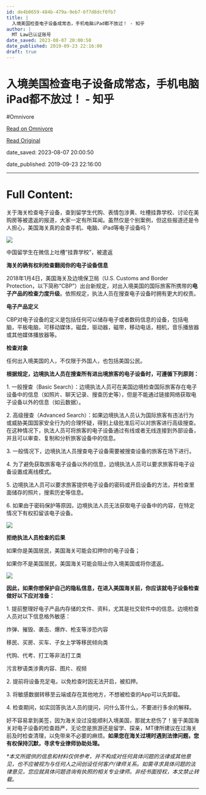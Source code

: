 ```yaml
---
id: de4b0659-484b-479a-9eb7-6f7d8dcf0fb7
title: |
  入境美国检查电子设备成常态，手机电脑iPad都不放过！ - 知乎
author: |
  MT Law​已认证账号
date_saved: 2023-08-07 20:00:50
date_published: 2019-09-23 22:16:00
draft: true
---
```


# 入境美国检查电子设备成常态，手机电脑iPad都不放过！ - 知乎
#Omnivore

[Read on Omnivore](https://omnivore.app/me/https-zhuanlan-zhihu-com-p-83857969-189d272265c)

[Read Original](https://zhuanlan.zhihu.com/p/83857969)

date_saved: 2023-08-07 20:00:50

date_published: 2019-09-23 22:16:00

--- 

# Full Content: 

关于海关检查电子设备，查到留学生代购、表情包涉黄、吐槽挂靠学校、讨论在美购房等被遣返的报道，大家一定有所耳闻。虽然仅是个别案例，但这些报道还是令人担心，美国海关真的会查手机、电脑、iPad等电子设备吗？

![](https://proxy-prod.omnivore-image-cache.app/633x474,szBbcCxuXgVQLey3mbZQammXPh1u42m2_rWycbsiItHw/https://pic1.zhimg.com/v2-d56a784e6630d5e9d3d9d69fa2e4fb68_b.jpg)

中国留学生在微信上吐槽“挂靠学校”，被遣返

**海关的确有权利检查翻阅你的电子设备信息**

2018年1月4日，美国海关及边境保卫局（U.S. Customs and Border Protection，以下简称“CBP”）出台新规定，对出入境美国的国际旅客所携带的**电子产品的检查力度升级**。依照规定，执法人员在搜查电子设备时拥有更大的权责。

**电子产品定义**

CBP对电子设备的定义是包括任何可以储存电子或者数码信息的设备，包括电脑，平板电脑，可移动媒体，磁盘，驱动器，磁带，移动电话，相机，音乐播放器或其他媒体播放器等。

**检查对象**

任何出入境美国的人，不仅限于外国人，也包括美国公民。

**根据规定，边境执法人员在搜查所有进出境旅客的电子设备时，可遵循下列原则：**

1\. 一般搜查（Basic Search）：边境执法人员可在美国边境检查国际旅客存在电子设备中的信息（如照片、聊天记录、搜查历史等），但是不能通过链接网络获取电子设备以外的信息（如云数据）。

2\. 高级搜查（Advanced Search）：如果边境执法人员认为国际旅客有违法行为或威胁美国国家安全行为的合理怀疑，得到上级批准后可以对旅客进行高级搜查。在这种情况下，执法人员可将旅客的电子设备通过有线或者无线连接到外部设备，并且可以审查、复制和分析旅客设备中的信息。

3\. 一般情况下，边境执法人员搜查电子设备需要被搜查设备的旅客在场下进行。

4\. 为了避免获取旅客电子设备以外的信息，边境执法人员可以要求旅客将电子设备设置成离线模式。

5\. 边境执法人员可以要求旅客提供电子设备的密码或开启设备的方法，并检查里面储存的照片，搜索历史等信息。

6\. 如果由于密码保护等原因，边境执法人员无法获取电子设备中的内容，在特定情况下有权扣留该电子设备。

![](https://proxy-prod.omnivore-image-cache.app/225x225,soRqjvtMwxKtsKG6WUhWvArRO7fka9x8yOaz5N0nc7BY/https://pic4.zhimg.com/v2-ed406ad463f73779d4cc3ff3f048db7f_b.jpg)

**拒绝执法人员检查的后果**

如果你是美国居民，美国海关可能会扣押你的电子设备；

如果你不是美国居民，美国海关可能会阻止你入境美国或将你遣返。

![](https://proxy-prod.omnivore-image-cache.app/500x328,sle_3wpeHtIh_Niu6vkgatX7qCmjmY2OD8Vgw1AkDT9s/https://pic3.zhimg.com/v2-f30a59faa8a7ab7332ab198175752a12_b.jpg)

**因此，如果你想保护自己的隐私信息，在进入美国海关前，你应该就电子设备检查做好以下应对准备：**

1\. 提前整理好电子产品内存储的文件、资料，尤其是社交软件中的信息。边境检查人员对以下信息格外敏感：

炸弹、摧毁、袭击、爆炸、枪支等涉恐内容

移民、买房、买车、子女上学等移民倾向类

代购、代考、打工等非法打工类

污言秽语类涉黄内容、图片、视频

2\. 提前将设备充足电，以免检查时因无法开启，被扣押。

3\. 将敏感数据转移至云端或存在其他地方，不想被检查的App可以先卸载。

4\. 检查期间，如实回答执法人员的提问，问什么答什么，不要进行多余的解释。

好不容易拿到美签，因为海关没过没能顺利入境美国，那就太悲伤了！鉴于美国海关对电子设备的检查趋严，无论您是旅游还是留学、探亲，MT律所建议在过海关前及时检查清理，以免带来不必要的麻烦。**如果您在海关过境时遇到法律问题，您有权保持沉默，寻求专业律师协助处理。**

_\*本文所提供的信息和材料仅供参考，并不构成对任何具体问题的法律或其他意见，也不应被视为与任何人之间创设任何客户/律师关系。如需寻求具体问题的法律意见，您应就具体问题咨询有执照的相关专业律师。非经书面授权，本文禁止转载。_

---

